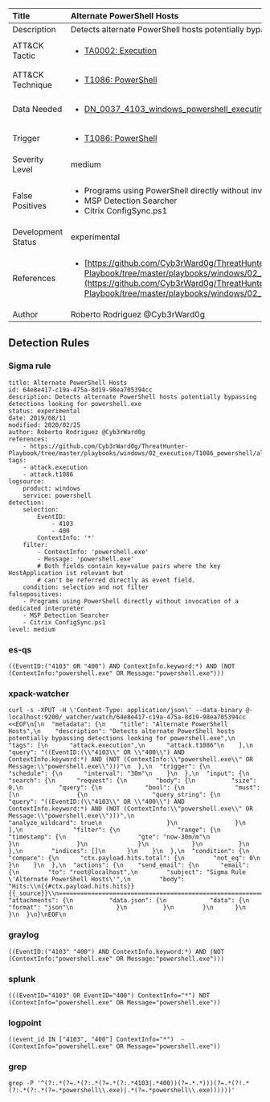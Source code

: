 | Title                | Alternate PowerShell Hosts                                                                                                                                                 |
|:---------------------|:------------------------------------------------------------------------------------------------------------------------------------------------------------|
| Description          | Detects alternate PowerShell hosts potentially bypassing detections looking for powershell.exe                                                                                                                                           |
| ATT&amp;CK Tactic    |  <ul><li>[TA0002: Execution](https://attack.mitre.org/tactics/TA0002)</li></ul>  |
| ATT&amp;CK Technique | <ul><li>[T1086: PowerShell](https://attack.mitre.org/techniques/T1086)</li></ul>  |
| Data Needed          | <ul><li>[DN_0037_4103_windows_powershell_executing_pipeline](../Data_Needed/DN_0037_4103_windows_powershell_executing_pipeline.md)</li></ul>  |
| Trigger              | <ul><li>[T1086: PowerShell](../Triggers/T1086.md)</li></ul>  |
| Severity Level       | medium |
| False Positives      | <ul><li>Programs using PowerShell directly without invocation of a dedicated interpreter</li><li>MSP Detection Searcher</li><li>Citrix ConfigSync.ps1</li></ul>  |
| Development Status   | experimental |
| References           | <ul><li>[https://github.com/Cyb3rWard0g/ThreatHunter-Playbook/tree/master/playbooks/windows/02_execution/T1086_powershell/alternate_signed_powershell_hosts.md](https://github.com/Cyb3rWard0g/ThreatHunter-Playbook/tree/master/playbooks/windows/02_execution/T1086_powershell/alternate_signed_powershell_hosts.md)</li></ul>  |
| Author               | Roberto Rodriguez @Cyb3rWard0g |


## Detection Rules

### Sigma rule

```
title: Alternate PowerShell Hosts
id: 64e8e417-c19a-475a-8d19-98ea705394cc
description: Detects alternate PowerShell hosts potentially bypassing detections looking for powershell.exe
status: experimental
date: 2019/08/11
modified: 2020/02/25
author: Roberto Rodriguez @Cyb3rWard0g
references:
    - https://github.com/Cyb3rWard0g/ThreatHunter-Playbook/tree/master/playbooks/windows/02_execution/T1086_powershell/alternate_signed_powershell_hosts.md
tags:
    - attack.execution
    - attack.t1086
logsource:
    product: windows
    service: powershell
detection:
    selection: 
        EventID:
            - 4103
            - 400
        ContextInfo: '*'
    filter:
        - ContextInfo: 'powershell.exe'
        - Message: 'powershell.exe'
        # Both fields contain key=value pairs where the key HostApplication ist relevant but
        # can't be referred directly as event field.
    condition: selection and not filter
falsepositives:
    - Programs using PowerShell directly without invocation of a dedicated interpreter
    - MSP Detection Searcher
    - Citrix ConfigSync.ps1
level: medium

```





### es-qs
    
```
((EventID:("4103" OR "400") AND ContextInfo.keyword:*) AND (NOT (ContextInfo:"powershell.exe" OR Message:"powershell.exe")))
```


### xpack-watcher
    
```
curl -s -XPUT -H \'Content-Type: application/json\' --data-binary @- localhost:9200/_watcher/watch/64e8e417-c19a-475a-8d19-98ea705394cc <<EOF\n{\n  "metadata": {\n    "title": "Alternate PowerShell Hosts",\n    "description": "Detects alternate PowerShell hosts potentially bypassing detections looking for powershell.exe",\n    "tags": [\n      "attack.execution",\n      "attack.t1086"\n    ],\n    "query": "((EventID:(\\"4103\\" OR \\"400\\") AND ContextInfo.keyword:*) AND (NOT (ContextInfo:\\"powershell.exe\\" OR Message:\\"powershell.exe\\")))"\n  },\n  "trigger": {\n    "schedule": {\n      "interval": "30m"\n    }\n  },\n  "input": {\n    "search": {\n      "request": {\n        "body": {\n          "size": 0,\n          "query": {\n            "bool": {\n              "must": [\n                {\n                  "query_string": {\n                    "query": "((EventID:(\\"4103\\" OR \\"400\\") AND ContextInfo.keyword:*) AND (NOT (ContextInfo:\\"powershell.exe\\" OR Message:\\"powershell.exe\\")))",\n                    "analyze_wildcard": true\n                  }\n                }\n              ],\n              "filter": {\n                "range": {\n                  "timestamp": {\n                    "gte": "now-30m/m"\n                  }\n                }\n              }\n            }\n          }\n        },\n        "indices": []\n      }\n    }\n  },\n  "condition": {\n    "compare": {\n      "ctx.payload.hits.total": {\n        "not_eq": 0\n      }\n    }\n  },\n  "actions": {\n    "send_email": {\n      "email": {\n        "to": "root@localhost",\n        "subject": "Sigma Rule \'Alternate PowerShell Hosts\'",\n        "body": "Hits:\\n{{#ctx.payload.hits.hits}}{{_source}}\\n================================================================================\\n{{/ctx.payload.hits.hits}}",\n        "attachments": {\n          "data.json": {\n            "data": {\n              "format": "json"\n            }\n          }\n        }\n      }\n    }\n  }\n}\nEOF\n
```


### graylog
    
```
((EventID:("4103" "400") AND ContextInfo.keyword:*) AND (NOT (ContextInfo:"powershell.exe" OR Message:"powershell.exe")))
```


### splunk
    
```
(((EventID="4103" OR EventID="400") ContextInfo="*") NOT (ContextInfo="powershell.exe" OR Message="powershell.exe"))
```


### logpoint
    
```
((event_id IN ["4103", "400"] ContextInfo="*")  -(ContextInfo="powershell.exe" OR Message="powershell.exe"))
```


### grep
    
```
grep -P '^(?:.*(?=.*(?:.*(?=.*(?:.*4103|.*400))(?=.*.*)))(?=.*(?!.*(?:.*(?:.*(?=.*powershell\\.exe)|.*(?=.*powershell\\.exe))))))'
```



